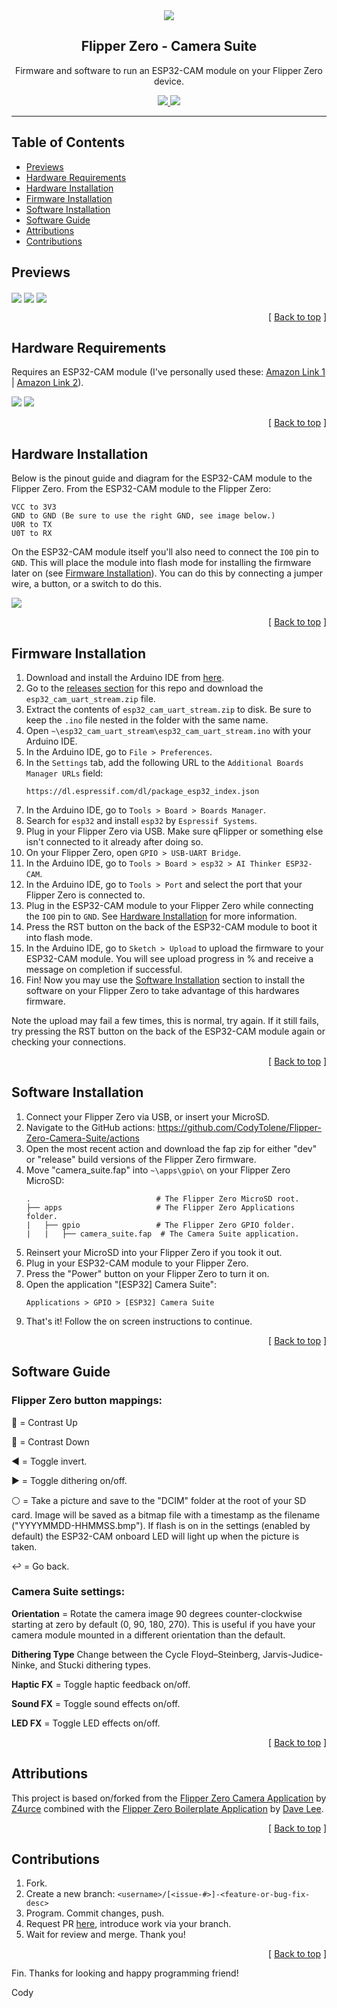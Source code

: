 <div align="center">
  <img align="center" src=".github/images/camera-suite.png" />
  <h2 align="center">Flipper Zero - Camera Suite</h2>
  <p align="center">
    Firmware and software to run an ESP32-CAM module on your Flipper Zero device.
  </p>
  <a href="https://shop.flipperzero.one/">
    <img src=".github/images/flipper-zero-buy-now.svg" />
  </a>
  <a href="https://docs.flipperzero.one/">
    <img src=".github/images/flipper-zero-docs.svg" />
  </a>
</div>

---

## Table of Contents <a name="index"></a>

- [Previews](#previews)
- [Hardware Requirements](#hardware-requirements)
- [Hardware Installation](#hardware-installation)
- [Firmware Installation](#firmware-installation)
- [Software Installation](#software-installation)
- [Software Guide](#software-guide)
- [Attributions](#attributions)
- [Contributions](#contributions)

## Previews <a name="previews"></a>

<img align="center" src=".github/images/preview_01.png" />

<img align="center" src=".github/images/preview_02.png" />

<img align="center" src=".github/images/preview.gif" />

<p align="right">[ <a href="#index">Back to top</a> ]</p>

## Hardware Requirements <a name="hardware-requirements"></a>

Requires an ESP32-CAM module (I've personally used these: [Amazon Link 1][amazon-esp32-cam-link-1] | [Amazon Link 2][amazon-esp32-cam-link-2]).

<img src=".github/images/esp32-cam-front.png" />
<img src=".github/images/esp32-cam-back.png" />

<p align="right">[ <a href="#index">Back to top</a> ]</p>

## Hardware Installation <a name="hardware-installation"></a>

Below is the pinout guide and diagram for the ESP32-CAM module to the Flipper Zero. From the ESP32-CAM module to the Flipper Zero:

```
VCC to 3V3
GND to GND (Be sure to use the right GND, see image below.)
U0R to TX
U0T to RX
```

On the ESP32-CAM module itself you'll also need to connect the `IO0` pin to `GND`. This will place the module into flash mode for installing the firmware later on (see [Firmware Installation](#firmware-installation)). You can do this by connecting a jumper wire, a button, or a switch to do this.

<img align="center" src=".github/images/esp32-cam-pinout-guide.png" />

<p align="right">[ <a href="#index">Back to top</a> ]</p>

## Firmware Installation <a name="firmware-installation"></a>

1. Download and install the Arduino IDE from [here][arduino-ide].
2. Go to the [releases section][flipper-zero-camera-suite-releases] for this repo and download the `esp32_cam_uart_stream.zip` file.
3. Extract the contents of `esp32_cam_uart_stream.zip` to disk. Be sure to keep the `.ino` file nested in the folder with the same name.
4. Open `~\esp32_cam_uart_stream\esp32_cam_uart_stream.ino` with your Arduino IDE.
5. In the Arduino IDE, go to `File > Preferences`.
6. In the `Settings` tab, add the following URL to the `Additional Boards Manager URLs` field:
   ```
   https://dl.espressif.com/dl/package_esp32_index.json
   ```
7. In the Arduino IDE, go to `Tools > Board > Boards Manager`.
8. Search for `esp32` and install `esp32` by `Espressif Systems`.
9. Plug in your Flipper Zero via USB. Make sure qFlipper or something else isn't connected to it already after doing so.
10. On your Flipper Zero, open `GPIO > USB-UART Bridge`.
11. In the Arduino IDE, go to `Tools > Board > esp32 > AI Thinker ESP32-CAM`.
12. In the Arduino IDE, go to `Tools > Port` and select the port that your Flipper Zero is connected to.
13. Plug in the ESP32-CAM module to your Flipper Zero while connecting the `IO0` pin to `GND`. See [Hardware Installation](#hardware-installation) for more information.
14. Press the RST button on the back of the ESP32-CAM module to boot it into flash mode.
15. In the Arduino IDE, go to `Sketch > Upload` to upload the firmware to your ESP32-CAM module. You will see upload progress in % and receive a message on completion if successful.
16. Fin! Now you may use the [Software Installation](#software-installation) section to install the software on your Flipper Zero to take advantage of this hardwares firmware.

Note the upload may fail a few times, this is normal, try again. If it still fails, try pressing the RST button on the back of the ESP32-CAM module again or checking your connections.

<p align="right">[ <a href="#index">Back to top</a> ]</p>

## Software Installation <a name="software-installation"></a>

1. Connect your Flipper Zero via USB, or insert your MicroSD.
2. Navigate to the GitHub actions: https://github.com/CodyTolene/Flipper-Zero-Camera-Suite/actions
3. Open the most recent action and download the fap zip for either "dev" or "release" build versions of the Flipper Zero firmware.
4. Move "camera_suite.fap" into `~\apps\gpio\` on your Flipper Zero MicroSD:
   ```
   .                            # The Flipper Zero MicroSD root.
   ├── apps                     # The Flipper Zero Applications folder.
   |   ├── gpio                 # The Flipper Zero GPIO folder.
   |   |   ├── camera_suite.fap  # The Camera Suite application.
   ```
5. Reinsert your MicroSD into your Flipper Zero if you took it out.
6. Plug in your ESP32-CAM module to your Flipper Zero.
7. Press the "Power" button on your Flipper Zero to turn it on.
8. Open the application "[ESP32] Camera Suite":
   ```
   Applications > GPIO > [ESP32] Camera Suite
   ```
9. That's it! Follow the on screen instructions to continue.

<p align="right">[ <a href="#index">Back to top</a> ]</p>

## Software Guide <a name="software-guide"></a>

### Flipper Zero button mappings:

🔼 = Contrast Up

🔽 = Contrast Down

◀️ = Toggle invert.

▶️ = Toggle dithering on/off.

⚪ = Take a picture and save to the "DCIM" folder at the root of your SD card. Image will be saved as a bitmap file with a timestamp as the filename ("YYYYMMDD-HHMMSS.bmp"). If flash is on in the settings (enabled by default) the ESP32-CAM onboard LED will light up when the picture is taken.

↩️ = Go back.

### Camera Suite settings:

**Orientation** = Rotate the camera image 90 degrees counter-clockwise starting at zero by default (0, 90, 180, 270). This is useful if you have your camera module mounted in a different orientation than the default.

**Dithering Type** Change between the Cycle Floyd–Steinberg, Jarvis-Judice-Ninke, and Stucki dithering types.

**Haptic FX** = Toggle haptic feedback on/off.

**Sound FX** = Toggle sound effects on/off.

**LED FX** = Toggle LED effects on/off.

<p align="right">[ <a href="#index">Back to top</a> ]</p>

## Attributions <a name="attributions"></a>

This project is based on/forked from the [Flipper Zero Camera Application][flipperzero-camera]
by [Z4urce][github-profile-z4urce] combined with the [Flipper Zero Boilerplate Application][flipper-zero-fap-boilerplate]
by [Dave Lee][github-profile-leedave].

<p align="right">[ <a href="#index">Back to top</a> ]</p>

## Contributions <a name="contributions"></a>

1. Fork.
2. Create a new branch: `<username>/[<issue-#>]-<feature-or-bug-fix-desc>`
3. Program. Commit changes, push.
4. Request PR [here][pull-request-link], introduce work via your branch.
5. Wait for review and merge. Thank you!

<p align="right">[ <a href="#index">Back to top</a> ]</p>

Fin. Thanks for looking and happy programming friend!

Cody

<!-- LINKS -->

[amazon-esp32-cam-link-1]: https://amzn.to/3ODsCOZ
[amazon-esp32-cam-link-2]: https://amzn.to/3OllPIE
[arduino-ide]: https://www.arduino.cc/en/software
[flipper-zero-camera-suite-releases]: https://github.com/CodyTolene/Flipper-Zero-Camera-Suite/releases
[flipper-zero-fap-boilerplate]: https://github.com/leedave/flipper-zero-fap-boilerplate
[flipperzero-camera]: https://github.com/Z4urce/flipperzero-camera
[github-profile-leedave]: https://github.com/leedave
[github-profile-z4urce]: https://github.com/Z4urce
[pull-request-link]: https://github.com/CodyTolene/Flipper-Zero-Camera-Suite/pulls
